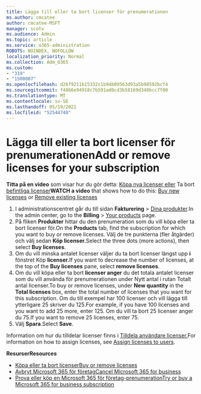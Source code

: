 ```yaml
---
title: Lägga till eller ta bort licenser för prenumerationen
ms.author: cmcatee
author: cmcatee-MSFT
manager: scotv
ms.audience: Admin
ms.topic: article
ms.service: o365-administration
ROBOTS: NOINDEX, NOFOLLOW
localization_priority: Normal
ms.collection: Adm_O365
ms.custom:
- "319"
- "1500007"
ms.openlocfilehash: d26f9211b15332c1b94b09563d93a5b90592bcf4
ms.sourcegitcommit: f4866e94918c7b591ad0cd3b58169d340bcc7f00
ms.translationtype: MT
ms.contentlocale: sv-SE
ms.lasthandoff: 05/19/2021
ms.locfileid: "52544740"
---
```

# <a name="add-or-remove-licenses-for-your-subscription"></a><span data-ttu-id="f9ff8-102">Lägga till eller ta bort licenser för prenumerationen</span><span class="sxs-lookup"><span data-stu-id="f9ff8-102">Add or remove licenses for your subscription</span></span>

<span data-ttu-id="f9ff8-103">**Titta på en video** som visar hur du gör detta: [Köpa nya licenser eller](https://go.microsoft.com/fwlink/p/?linkid=2154857) Ta bort [befintliga licenser](https://go.microsoft.com/fwlink/p/?linkid=2154938)</span><span class="sxs-lookup"><span data-stu-id="f9ff8-103">**WATCH a video** that shows how to do this: [Buy new licenses](https://go.microsoft.com/fwlink/p/?linkid=2154857) or [Remove existing licenses](https://go.microsoft.com/fwlink/p/?linkid=2154938)</span></span>

1. <span data-ttu-id="f9ff8-104">I administrationscentret går du till sidan **Fakturering** > [Dina produkter](https://go.microsoft.com/fwlink/p/?linkid=842054).</span><span class="sxs-lookup"><span data-stu-id="f9ff8-104">In the admin center, go to the **Billing** > [Your products](https://go.microsoft.com/fwlink/p/?linkid=842054) page.</span></span>
2. <span data-ttu-id="f9ff8-105">På fliken **Produkter** hittar du den prenumeration som du vill köpa eller ta bort licenser för.</span><span class="sxs-lookup"><span data-stu-id="f9ff8-105">On the **Products** tab, find the subscription for which you want to buy or remove licenses.</span></span> <span data-ttu-id="f9ff8-106">Välj de tre punkterna (fler åtgärder) och välj sedan **Köp licenser.**</span><span class="sxs-lookup"><span data-stu-id="f9ff8-106">Select the three dots (more actions), then select **Buy licenses**.</span></span>
3. <span data-ttu-id="f9ff8-107">Om du vill minska antalet licenser väljer du ta bort licenser längst upp **i** fönstret Köp **licenser.**</span><span class="sxs-lookup"><span data-stu-id="f9ff8-107">If you want to decrease the number of licenses, at the top of the **Buy licenses** pane, select **remove licenses**.</span></span>
4. <span data-ttu-id="f9ff8-108">Om du vill köpa eller ta  bort **licenser anger** du det totala antalet licenser som du vill använda för prenumerationen under Nytt antal i rutan Totalt antal licenser.</span><span class="sxs-lookup"><span data-stu-id="f9ff8-108">To buy or remove licenses, under **New quantity** in the **Total licenses** box, enter the total number of licenses that you want for this subscription.</span></span> <span data-ttu-id="f9ff8-109">Om du till exempel har 100 licenser och vill lägga till ytterligare 25 skriver du 125.</span><span class="sxs-lookup"><span data-stu-id="f9ff8-109">For example, if you have 100 licenses and you want to add 25 more, enter 125.</span></span> <span data-ttu-id="f9ff8-110">Om du vill ta bort 25 licenser anger du 75.</span><span class="sxs-lookup"><span data-stu-id="f9ff8-110">If you want to remove 25 licenses, enter 75.</span></span>
5. <span data-ttu-id="f9ff8-111">Välj **Spara**.</span><span class="sxs-lookup"><span data-stu-id="f9ff8-111">Select **Save**.</span></span>

<span data-ttu-id="f9ff8-112">Information om hur du tilldelar licenser finns i [Tilldela användare licenser.](/microsoft-365/admin/manage/assign-licenses-to-users)</span><span class="sxs-lookup"><span data-stu-id="f9ff8-112">For information on how to assign licenses, see [Assign licenses to users](/microsoft-365/admin/manage/assign-licenses-to-users).</span></span>

<span data-ttu-id="f9ff8-113">**Resurser**</span><span class="sxs-lookup"><span data-stu-id="f9ff8-113">**Resources**</span></span>
  
- [<span data-ttu-id="f9ff8-114">Köpa eller ta bort licenser</span><span class="sxs-lookup"><span data-stu-id="f9ff8-114">Buy or remove licenses</span></span>](/microsoft-365/commerce/licenses/buy-licenses)
- [<span data-ttu-id="f9ff8-115">Avbryt Microsoft 365 för företag</span><span class="sxs-lookup"><span data-stu-id="f9ff8-115">Cancel Microsoft 365 for business</span></span>](/microsoft-365/commerce/subscriptions/cancel-your-subscription)
- [<span data-ttu-id="f9ff8-116">Prova eller köp en Microsoft 365 för företag-prenumeration</span><span class="sxs-lookup"><span data-stu-id="f9ff8-116">Try or buy a Microsoft 365 for business subscription</span></span>](/microsoft-365/commerce/try-or-buy-microsoft-365)